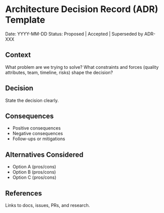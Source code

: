 # Architecture Decision Record (ADR) Template

Date: YYYY-MM-DD
Status: Proposed | Accepted | Superseded by ADR-XXX

## Context
What problem are we trying to solve? What constraints and forces (quality attributes, team, timeline, risks) shape the decision?

## Decision
State the decision clearly.

## Consequences
- Positive consequences
- Negative consequences
- Follow-ups or mitigations

## Alternatives Considered
- Option A (pros/cons)
- Option B (pros/cons)
- Option C (pros/cons)

## References
Links to docs, issues, PRs, and research.
